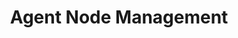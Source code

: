 ---
title: Agent Node Management
linkTitle: Agent Management
weight: 1
description: Runbook procedures for managing agent-based nodes
---